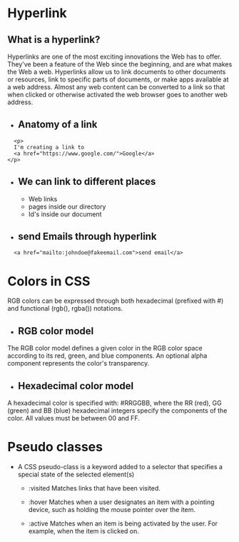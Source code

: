 # Hyperlink

## What is a hyperlink?

Hyperlinks are one of the most exciting innovations the Web has to offer. They've been a feature of the Web since the beginning, and are what makes the Web a web. Hyperlinks allow us to link documents to other documents or resources, link to specific parts of documents, or make apps available at a web address. Almost any web content can be converted to a link so that when clicked or otherwise activated the web browser goes to another web address.

- ## Anatomy of a link

```
  <p>
  I'm creating a link to
  <a href="https://www.google.com/">Google</a>
</p>
```
  

- ## We can link to different places
    - Web links 
    - pages inside our directory 
    - Id's inside our document


- ## send Emails through hyperlink

```
  <a href="mailto:johndoe@fakeemail.com">send email</a>
```
# Colors in CSS

RGB colors can be expressed through both hexadecimal (prefixed with #) and functional (rgb(), rgba()) notations.

-  ## RGB color model
The RGB color model defines a given color in the RGB color space according to its red, green, and blue components. An optional alpha component represents the color's transparency.


- ## Hexadecimal color model

A hexadecimal color is specified with: #RRGGBB, where the RR (red), GG (green) and BB (blue) hexadecimal integers specify the components of the color. All values must be between 00 and FF.




#  Pseudo classes

 - A CSS pseudo-class is a keyword added to a selector that specifies a special state of the selected element(s)

    - :visited
    Matches links that have been visited.

    - :hover 
    Matches when a user designates an item with a pointing device, such as holding the mouse pointer over the item.

    - :active
    Matches when an item is being activated by the user. For example, when the item is clicked on.




